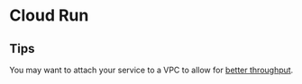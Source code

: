 # Cloud Run

## Tips

You may want to attach your service to a VPC to allow for [better throughput](https://cloud.google.com/run/docs/configuring/networking-best-practices#direct-vpc-throughput).
